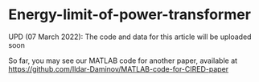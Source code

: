 # Energy-limit-of-power-transformer
UPD (07 March 2022): The code and data for this article will be uploaded soon

So far, you may see  our MATLAB code for another paper, available at https://github.com/Ildar-Daminov/MATLAB-code-for-CIRED-paper

